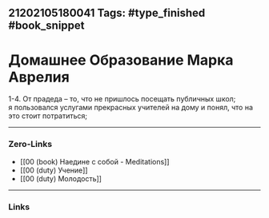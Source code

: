 21202105180041
Tags: #type_finished #book_snippet 
---
# Домашнее Образование Марка Аврелия

1-4. От прадеда – то, что не пришлось посещать публичных школ; я пользовался услугами прекрасных учителей на дому и понял, что на это стоит потратиться;  

---
### Zero-Links
- [[00 (book) Наедине с собой - Meditations]]
- [[00 (duty) Учение]]
- [[00 (duty) Молодость]]
---
### Links